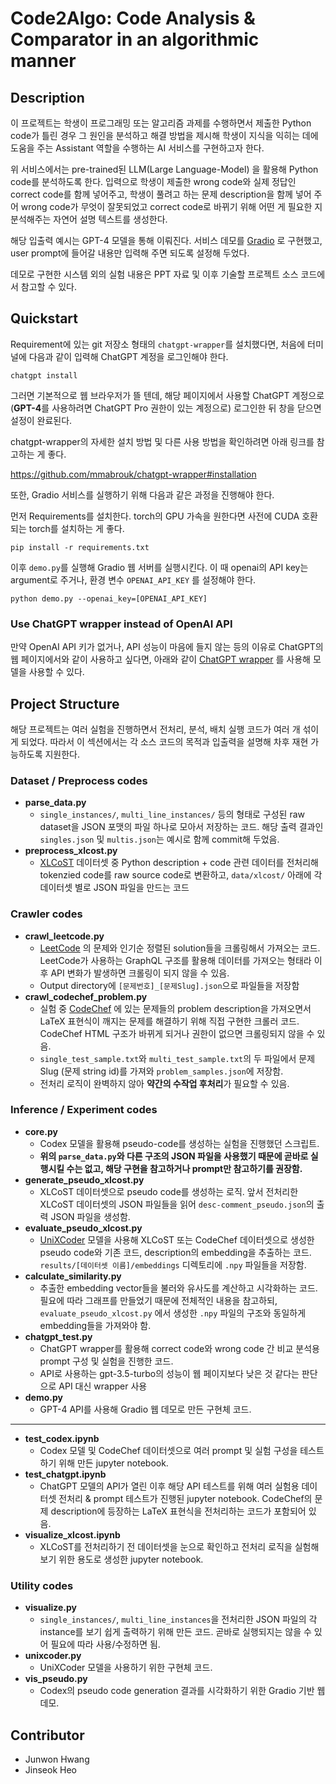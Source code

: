 # Code2Algo: Code Analysis & Comparator in an algorithmic manner

## Description

이 프로젝트는 학생이 프로그래밍 또는 알고리즘 과제를 수행하면서 제출한 Python code가 틀린 경우 그 원인을 분석하고 해결 방법을 제시해 학생이 지식을 익히는 데에 도움을 주는 Assistant 역할을 수행하는 AI 서비스를 구현하고자 한다. 

위 서비스에서는 pre-trained된 LLM(Large Language-Model) 을 활용해 Python code를 분석하도록 한다. 입력으로 학생이 제출한 wrong code와 실제 정답인 correct code를 함께 넣어주고, 학생이 풀려고 하는 문제 description을 함께 넣어 주어 wrong code가 무엇이 잘못되었고 correct code로 바뀌기 위해 어떤 게 필요한 지 분석해주는 자연어 설명 텍스트를 생성한다. 

해당 입출력 예시는 GPT-4 모델을 통해 이뤄진다. 서비스 데모를 [Gradio](https://gradio.app/) 로 구현했고, user prompt에 들어갈 내용만 입력해 주면 되도록 설정해 두었다. 

데모로 구현한 시스템 외의 실험 내용은 PPT 자료 및 이후 기술할 프로젝트 소스 코드에서 참고할 수 있다. 

## Quickstart

Requirement에 있는 git 저장소 형태의 `chatgpt-wrapper`를 설치했다면, 처음에 터미널에 다음과 같이 입력해 ChatGPT 계정을 로그인해야 한다.
```shell
chatgpt install
```

그러면 기본적으로 웹 브라우저가 뜰 텐데, 해당 페이지에서 사용할 ChatGPT 계정으로 (**GPT-4**를 사용하려면 ChatGPT Pro 권한이 있는 계정으로) 로그인한 뒤 창을 닫으면 설정이 완료된다.

chatgpt-wrapper의 자세한 설치 방법 및 다른 사용 방법을 확인하려면 아래 링크를 참고하는 게 좋다.

https://github.com/mmabrouk/chatgpt-wrapper#installation

또한, Gradio 서비스를 실행하기 위해 다음과 같은 과정을 진행해야 한다. 

먼저 Requirements를 설치한다. torch의 GPU 가속을 원한다면 사전에 CUDA 호환되는 torch를 설치하는 게 좋다. 
```shell
pip install -r requirements.txt
```

이후 `demo.py`를 실행해 Gradio 웹 서버를 실행시킨다. 이 때 openai의 API key는 argument로 주거나, 환경 변수 `OPENAI_API_KEY` 를 설정해야 한다. 
```shell
python demo.py --openai_key=[OPENAI_API_KEY]
```

### Use ChatGPT wrapper instead of OpenAI API
만약 OpenAI API 키가 없거나, API 성능이 마음에 들지 않는 등의 이유로 ChatGPT의 웹 페이지에서와 같이 사용하고 싶다면, 아래와 같이 [ChatGPT wrapper](https://github.com/mmabrouk/chatgpt-wrapper) 를 사용해 모델을 사용할 수 있다. 

## Project Structure

해당 프로젝트는 여러 실험을 진행하면서 전처리, 분석, 배치 실행 코드가 여러 개 섞이게 되었다. 따라서 이 섹션에서는 각 소스 코드의 목적과 입출력을 설명해 차후 재현 가능하도록 지원한다. 

### Dataset / Preprocess codes

- **parse_data.py**
  - `single_instances/`, `multi_line_instances/` 등의 형태로 구성된 raw dataset을 JSON 포맷의 파일 하나로 모아서 저장하는 코드. 해당 출력 결과인 `singles.json` 및 `multis.json`는 예시로 함께 commit해 두었음.
- **preprocess_xlcost.py**
  - [XLCoST](https://github.com/reddy-lab-code-research/XLCoST) 데이터셋 중 Python description + code 관련 데이터를 전처리해 tokenzied code를 raw source code로 변환하고, `data/xlcost/` 아래에 각 데이터셋 별로 JSON 파일을 만드는 코드

### Crawler codes

- **crawl_leetcode.py**
  - [LeetCode](https://leetcode.com/problemset/all/) 의 문제와 인기순 정렬된 solution들을 크롤링해서 가져오는 코드. LeetCode가 사용하는 GraphQL 구조를 활용해 데이터를 가져오는 형태라 이후 API 변화가 발생하면 크롤링이 되지 않을 수 있음.
  - Output directory에 `[문제번호]_[문제Slug].json`으로 파일들을 저장함 
- **crawl_codechef_problem.py**
  - 실험 중 [CodeChef](https://www.codechef.com/practice) 에 있는 문제들의 problem description을 가져오면서 LaTeX 표현식이 깨지는 문제를 해결하기 위해 직접 구현한 크롤러 코드. CodeChef HTML 구조가 바뀌게 되거나 권한이 없으면 크롤링되지 않을 수 있음.
  - `single_test_sample.txt`와 `multi_test_sample.txt`의 두 파일에서 문제 Slug (문제 string id)를 가져와 `problem_samples.json`에 저장함.
  - 전처리 로직이 완벽하지 않아 **약간의 수작업 후처리**가 필요할 수 있음.

### Inference / Experiment codes

- **core.py**
  - Codex 모델을 활용해 pseudo-code를 생성하는 실험을 진행했던 스크립트. 
  - **위의 `parse_data.py`와 다른 구조의 JSON 파일을 사용했기 때문에 곧바로 실행시킬 수는 없고, 해당 구현을 참고하거나 prompt만 참고하기를 권장함.**
- **generate_pseudo_xlcost.py**
  - XLCoST 데이터셋으로 pseudo code를 생성하는 로직. 앞서 전처리한 XLCoST 데이터셋의 JSON 파일들을 읽어 `desc-comment_pseudo.json`의 출력 JSON 파일을 생성함.
- **evaluate_pseudo_xlcost.py**
  - [UniXCoder](https://github.com/microsoft/CodeBERT/tree/master/UniXcoder#1-code-and-nl-embeddings) 모델을 사용해 XLCoST 또는 CodeChef 데이터셋으로 생성한 pseudo code와 기존 코드, description의 embedding을 추출하는 코드. `results/[데이터셋 이름]/embeddings` 디렉토리에 `.npy` 파일들을 저장함.
- **calculate_similarity.py**
  - 추출한 embedding vector들을 불러와 유사도를 계산하고 시각화하는 코드. 필요에 따라 그래프를 만들었기 때문에 전체적인 내용을 참고하되, `evaluate_pseudo_xlcost.py` 에서 생성한 `.npy` 파일의 구조와 동일하게 embedding들을 가져와야 함.
- **chatgpt_test.py**
  - ChatGPT wrapper를 활용해 correct code와 wrong code 간 비교 분석용 prompt 구성 및 실험을 진행한 코드.
  - API로 사용하는 gpt-3.5-turbo의 성능이 웹 페이지보다 낮은 것 같다는 판단으로 API 대신 wrapper 사용
- **demo.py**
  - GPT-4 API를 사용해 Gradio 웹 데모로 만든 구현체 코드.
---
- **test_codex.ipynb**
  - Codex 모델 및 CodeChef 데이터셋으로 여러 prompt 및 실험 구성을 테스트하기 위해 만든 jupyter notebook.
- **test_chatgpt.ipynb**
  - ChatGPT 모델의 API가 열린 이후 해당 API 테스트를 위해 여러 실험용 데이터셋 전처리 & prompt 테스트가 진행된 jupyter notebook. CodeChef의 문제 description에 등장하는 LaTeX 표현식을 전처리하는 코드가 포함되어 있음. 
- **visualize_xlcost.ipynb**
  - XLCoST를 전처리하기 전 데이터셋을 눈으로 확인하고 전처리 로직을 실험해보기 위한 용도로 생성한 jupyter notebook.

### Utility codes

- **visualize.py**
  - `single_instances/`, `multi_line_instances`을 전처리한 JSON 파일의 각 instance를 보기 쉽게 출력하기 위해 만든 코드. 곧바로 실행되지는 않을 수 있어 필요에 따라 사용/수정하면 됨.
- **unixcoder.py**
  - UniXCoder 모델을 사용하기 위한 구현체 코드.
- **vis_pseudo.py**
  - Codex의 pseudo code generation 결과를 시각화하기 위한 Gradio 기반 웹 데모.

## Contributor

- Junwon Hwang
- Jinseok Heo
